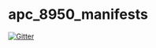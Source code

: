 # apc_8950_manifests

[![Gitter](https://badges.gitter.im/Join%20Chat.svg)](https://gitter.im/apc-io/apc_8950_manifests?utm_source=badge&utm_medium=badge&utm_campaign=pr-badge&utm_content=badge)